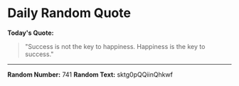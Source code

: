# Daily Random Quote

**Today's Quote:**
> "Success is not the key to happiness. Happiness is the key to success."

---

**Random Number:** 741
**Random Text:** sktg0pQQiinQhkwf
